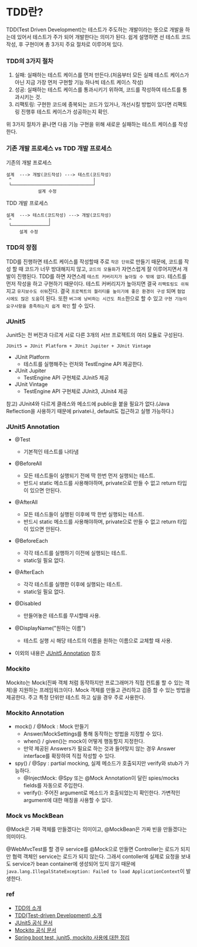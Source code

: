 # TDD란?

TDD(Test Driven Development)는 테스트가 주도하는 개발이라는 뜻으로 개발을 하는데 있어서 테스트가 주가 되어 개발한다는 의미가 된다.
쉽게 설명하면 선 테스트 코드 작성, 후 구현이며 총 3가지 주요 절차로 이루어져 있다.

### TDD의 3가지 절차

1. 실패: 실패하는 테스트 케이스를 먼저 만든다.(처음부터 모든 실패 테스트 케이스가 아닌 지금 가장 먼저 구현할 기능 하나씩 테스트 케이스 작성)
2. 성공: 실패하는 테스트 케이스를 통과시키기 위하여, 코드를 작성하여 테스트를 통과시키는 것.
3. 리팩토링: 구현한 코드에 중복되는 코드가 있거나, 개선시킬 방법이 있다면 리팩토링 진행후 테스트 케이스가 성공하는지 확인.

위 3가지 절차가 끝나면 다음 기능 구현을 위해 새로운 실패하는 테스트 케이스를 작성한다.

### 기존 개발 프로세스 vs TDD 개발 프로세스

기존의 개발 프로세스
```
설계  ---> 개발(코드작성) ---> 테스트(코드작성)
 ^                               |
 └───────────────────────────────┘
            설계 수정
```

TDD 개발 프로세스
```
설계  ---> 테스트(코드작성) ---> 개발(코드작성) 
 ^              |
 └──────────────┘
     설계 수정
```

### TDD의 장점

TDD를 진행하면 테스트 케이스를 작성할때 주로 ```작은 단위```로 만들기 때문에, 코드를 작성 할 때 코드가 너무 방대해지지 않고, ```코드의 모듈화```가 자연스럽게 잘 이루어지면서 개발이 진행된다.
TDD를 하면 자연스레 ```테스트 커버리지가 높아질 수 밖에 없다```. 테스트를 먼저 작성을 하고 구현하기 때문이다. 테스트 커버리지가 높아지면 결국 ```리팩토링도 쉬워```지고 ```유지보수도 쉬워```진다.
결국 ```프로젝트의 퀄리티를 높이기에 좋은 환경이 구성``` 되며 ```협업 시에도 많은 도움```이 된다.
또한 ```버그에 낭비하는 시간도 최소```한으로 할 수 있고 ```구현 기능이 요구사항을 충족하는지 쉽게 확인``` 할 수 있다.

### JUnit5
Junit5는 전 버전과 다르게 서로 다른 3개의 서브 프로젝트의 여러 모듈로 구성된다.

```JUnit5 = JUnit Platform + JUnit Jupiter + JUnit Vintage```

- JUnit Platform
    - 테스트를 실행해주는 런처와 TestEngine API 제공한다.
- JUnit Jupiter
    - TestEngine API 구현체로 JUnit5 제공
- JUnit Vintage
    - TestEngine API 구현체로 JUnit3, JUnit4 제공
    
참고) JUnit4와 다르게 클래스와 메소드에 public을 붙을 필요가 없다.(Java Reflection을 사용하기 때문에 private나, default도 접근하고 실행 가능하다.)

### JUnit5 Annotation
- @Test
   - 기본적인 테스트를 나타냄
- @BeforeAll
   - 모든 테스트들이 실행되기 전에 딱 한번 먼저 실행되는 테스트. 
   - 반드시 static 메소드를 사용해야하며, private으로 만들 수 없고 return 타입이 있으면 안된다.
- @AfterAll
   - 모든 테스드들이 실행된 이후에 딱 한번 실행되는 테스트.
   - 반드시 static 메소드를 사용해야하며, private으로 만들 수 없고 return 타입이 있으면 안된다.
- @BeforeEach
   - 각각 테스트를 실행하기 이전에 실행되는 테스트.
   - static일 필요 없다.
- @AfterEach
   - 각각 테스트를 실행한 이후에 실행되는 테스트.
   - static일 필요 없다.
- @Disabled
   - 만들어놓은 테스트를 무시할때 사용.
- @DisplayName("원하는 이름")
   - 테스트 실행 시 해당 테스트의 이름을 원하는 이름으로 교체할 때 사용.

- 이외의 내용은 [JUnit5 Annotation](https://junit.org/junit5/docs/current/user-guide/#writing-tests-annotations) 참조

### Mockito
Mockito는 Mock(진짜 객체 처럼 동작하지만 프로그래머가 직접 컨트롤 할 수 있는 객체)을 지원하는 프레임워크이다.
Mock 객체를 만들고 관리하고 검증 할 수 있는 방법을 제공한다. 주고 특정 단위만 테스트 하고 싶을 경우 주로 사용한다.

### Mockito Annotation
- mock() / @Mock : Mock 만들기
  - Answer/MockSettings를 통해 동작하는 방법을 지정할 수 있다.
  - when() / given()는 mock이 어떻게 행동할지 지정한다.
  - 만약 제공된 Answers가 필요로 하는 것과 들어맞지 않는 경우 Answer interface를 확장하여 직접 작성할 수 있다.
- spy() / @Spy : partial mocking, 실제 메소드가 호출되지만 verify와 stub가 가능하다.
  - @InjectMock: @Spy 또는 @Mock Annotation이 달린 spies/mocks fields를 자동으로 주입한다.
  - verify(): 주어진 argument로 메소드가 호출되었는지 확인한다. 가변적인 argument에 대한 매칭을 사용할 수 있다.

### Mock vs MockBean
@Mock은 가짜 객체를 만들겠다는 의미이고, @MockBean은 가짜 빈을 만들겠다는 의미이다.

@WebMvcTest를 할 경우 service를 @Mock으로 만들면 Controller는 로드가 되지만 협력 객체인 service는 로드가 되지 않는다.
그래서 contoller에 실제로 요청을 보내도 service가 bean container에 생성되어 있지 않기 때문에 ```java.lang.IllegalStateException: Failed to load ApplicationContext```이 발생한다. 

### ref
 - [TDD의 소개](https://velog.io/@velopert/TDD%EC%9D%98-%EC%86%8C%EA%B0%9C)
 - [TDD(Test-driven Development) 소개](https://m.blog.naver.com/suresofttech/221569611618)
 - [JUnit5 공식 문서](https://junit.org/junit5/docs/current/user-guide/)
 - [Mockito 공식 문서](https://javadoc.io/doc/org.mockito/mockito-core/latest/org/mockito/Mockito.html)
 - [Spring boot test, junit5, mockito 사용에 대한 정리](https://wan-blog.tistory.com/71)